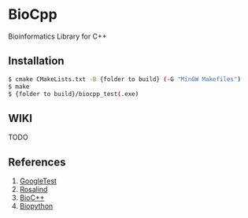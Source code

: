 # BioCpp
Bioinformatics Library for C++

## Installation
```bash
$ cmake CMakeLists.txt -B {folder to build} (-G "MinGW Makefiles")
$ make
$ {folder to build}/biocpp_test(.exe)
```

## WIKI
TODO

## References
1. [GoogleTest](https://google.github.io/googletest/)
2. [Rosalind](http://rosalind.info)
3. [BioC++](http://biocpp.sourceforge.net)
4. [Biopython](https://biopython.org)